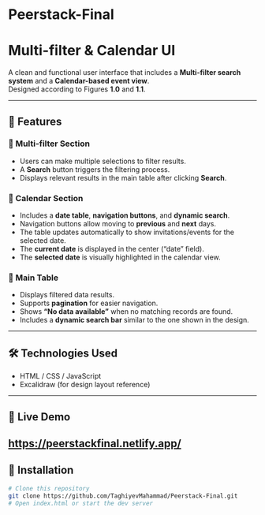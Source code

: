 # Peerstack-Final

# Multi-filter & Calendar UI

A clean and functional user interface that includes a **Multi-filter search system** and a **Calendar-based event view**.  
Designed according to Figures **1.0** and **1.1**.

---

## 🧩 Features

### 🔹 Multi-filter Section
- Users can make multiple selections to filter results.  
- A **Search** button triggers the filtering process.  
- Displays relevant results in the main table after clicking **Search**.

### 🔹 Calendar Section
- Includes a **date table**, **navigation buttons**, and **dynamic search**.  
- Navigation buttons allow moving to **previous** and **next** days.  
- The table updates automatically to show invitations/events for the selected date.  
- The **current date** is displayed in the center (“date” field).  
- The **selected date** is visually highlighted in the calendar view.

### 🔹 Main Table
- Displays filtered data results.  
- Supports **pagination** for easier navigation.  
- Shows **“No data available”** when no matching records are found.  
- Includes a **dynamic search bar** similar to the one shown in the design.  

---

## 🛠️ Technologies Used
- HTML / CSS / JavaScript    
- Excalidraw (for design layout reference)
---

## 🚀 Live Demo
https://peerstackfinal.netlify.app/
---

## 📂 Installation
```bash
# Clone this repository
git clone https://github.com/TaghiyevMahammad/Peerstack-Final.git
# Open index.html or start the dev server 
